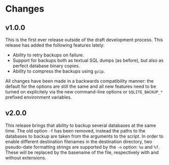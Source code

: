 # Changes

## v1.0.0

This is the first ever release outside of the draft development process. This
release has added the following features lately:

+ Ability to retry backups on failure.
+ Support for backups both as textual SQL dumps (as before), but also as perfect
  database binary copies.
+ Ability to compress the backups using `gzip`.

All changes have been made in a backwards compatibility manner: the default for
the options are still the same and all new features need to be turned on
explicitely via the new command-line options or `SQLITE_BACKUP_*` prefixed
environment variables.

## v2.0.0

This release brings that ability to backup several databases at the same time.
The old option `-f` has been removed, instead the paths to the databases to
backup are taken from the arguments to the script. In order to enable different
destination filenames in the destination directory, two pseudo-date formatting
strings are supported by the `-n` option: `%o` and `%f`. These will be replaced
by the basename of the file, respectively with and without extensions.

